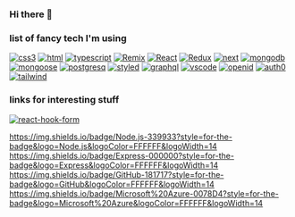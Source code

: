 ### Hi there 👋

<!--
**laszloekovacs/laszloekovacs** is a ✨ _special_ ✨ repository because its `README.md` (this file) appears on your GitHub profile.

Here are some ideas to get you started:

- 🔭 I’m currently working on ...
- 🌱 I’m currently learning ...
- 👯 I’m looking to collaborate on ...
- 🤔 I’m looking for help with ...
- 💬 Ask me about ...
- 📫 How to reach me: ...
- 😄 Pronouns: ...
- ⚡ Fun fact: ...
-->
<!--[![  label  ](   badgeurl   )] ( ) -->
### list of fancy tech I'm using
<!-- [![javascript]()](http://ok.lo) -->
[![css3](https://img.shields.io/badge/CSS3-1572B6?style=for-the-badge&logo=CSS3&logoColor=FFFFFF&logoWidth=14)](https://mdn.org)
[![html](https://img.shields.io/badge/HTML5-E34F26?style=for-the-badge&logo=HTML5&logoColor=FFFFFF&logoWidth=14)](https://mdn.org)
[![typescript](https://img.shields.io/badge/TS-3178C6?style=for-the-badge&logo=TypeScript&logoColor=FFFFFF&logoWidth=14)](http://tsc.com)
[![Remix](https://img.shields.io/badge/Remix-000000?style=for-the-badge&logo=Remix&logoColor=FFFFFF&logoWidth=14)](https://remix.run)
[![React](https://img.shields.io/badge/React-61DAFB?style=for-the-badge&logo=React&logoColor=FFFFFF&logoWidth=14)](https://react.dev)
[![Redux](https://img.shields.io/badge/Redux%20tk-764ABC?style=for-the-badge&logo=Redux&logoColor=FFFFFF&logoWidth=14)](http://reduxtoolkit.com)
[![next](https://img.shields.io/badge/Next.js-000000?style=for-the-badge&logo=Next.js&logoColor=FFFFFF&logoWidth=14)](http:/lo.hu.lo)
[![mongodb](https://img.shields.io/badge/MongoDB-47A248?style=for-the-badge&logo=MongoDB&logoColor=FFFFFF&logoWidth=14)](http://ki.ki)
[![mongoose](https://img.shields.io/badge/Mongoose-880000?style=for-the-badge&logo=Mongoose&logoColor=FFFFFF&logoWidth=14)](ht://juj.li)
[![postgresq](https://img.shields.io/badge/PostgreSQL-4169E1?style=for-the-badge&logo=PostgreSQL&logoColor=FFFFFF&logoWidth=14)](ku://io.kl)
[![styled](https://img.shields.io/badge/styled-DB7093?style=for-the-badge&logo=styled%20components&logoColor=FFFFFF&logoWidth=14)](juju://kik.li)
[![graphql](https://img.shields.io/badge/GraphQL-E10098?style=for-the-badge&logo=GraphQL&logoColor=FFFFFF&logoWidth=14)](juj.ju)
[![vscode](https://img.shields.io/badge/VSCode-007ACC?style=for-the-badge&logo=Visual%20Studio%20Code&logoColor=FFFFFF&logoWidth=14)](ki.ki.ki)
[![openid](https://img.shields.io/badge/OpenID-F78C40?style=for-the-badge&logo=OpenID&logoColor=FFFFFF&logoWidth=14)](ki.lo.lo)
[![auth0](https://img.shields.io/badge/Auth0-EB5424?style=for-the-badge&logo=Auth0&logoColor=FFFFFF&logoWidth=14)](jy.ki.ki)
[![tailwind](https://img.shields.io/badge/Tailwind%20CSS-06B6D4?style=for-the-badge&logo=Tailwind%20CSS&logoColor=FFFFFF&logoWidth=14)](lo.lo)


### links for interesting stuff
[![react-hook-form](https://img.shields.io/badge/React%20Hook%20Form-EC5990?style=for-the-badge&logo=React%20Hook%20Form&logoColor=FFFFFF&logoWidth=14)](lo.lo)

https://img.shields.io/badge/Node.js-339933?style=for-the-badge&logo=Node.js&logoColor=FFFFFF&logoWidth=14
https://img.shields.io/badge/Express-000000?style=for-the-badge&logo=Express&logoColor=FFFFFF&logoWidth=14
https://img.shields.io/badge/GitHub-181717?style=for-the-badge&logo=GitHub&logoColor=FFFFFF&logoWidth=14
https://img.shields.io/badge/Microsoft%20Azure-0078D4?style=for-the-badge&logo=Microsoft%20Azure&logoColor=FFFFFF&logoWidth=14
